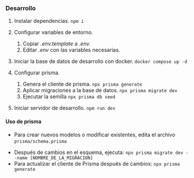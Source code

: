 ### Desarrollo

1. Instalar dependencias.
   `npm i`
2. Configurar variables de entorno.
   1. Copiar *.env.template* a *.env.*
   2. Editar *.env* con las variables necesarias.
3. Iniciar la base de datos de desarrollo con docker.
   `docker compose up -d`
4. Configurar prisma.
   1. Genera el cliente de prisma.
      `npx prisma generate`
   2. Aplicar migraciones a la base de datos.
      `npx prisma migrate dev`
   3. Ejecutar la semilla
      `npx prisma db seed`

5. Iniciar servidor de desarrollo.
   `npm run dev`

#### Uso de prisma

* Para crear nuevos modelos o modificar existentes, edita el archivo `prisma/schema.prisma`

- Después de cambios en el esquema, ejecuta:
  `npx prisma migrate dev --name [NOMBRE_DE_LA_MIGRACION]`
- Para actualizar el cliente de Prisma después de cambios:
  `npx prisma generate`

